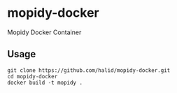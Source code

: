 # mopidy-docker
Mopidy Docker Container

## Usage
```
git clone https://github.com/halid/mopidy-docker.git
cd mopidy-docker
docker build -t mopidy .
```
